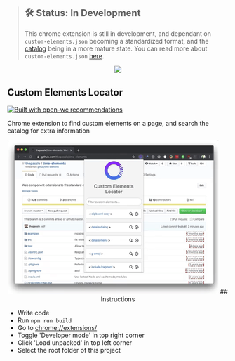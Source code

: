 > ## 🛠 Status: In Development
>
> This chrome extension is still in development, and dependant on `custom-elements.json` becoming a standardized format, and the [catalog](https://catalog.open-wc.org) being in a more mature state. You can read more about `custom-elements.json` [here](https://github.com/webcomponents/custom-elements-json/).

<p align="center">
  <img width="200" src="https://open-wc.org/hero.png"></img>
</p>

## Custom Elements Locator

[![Built with open-wc recommendations](https://img.shields.io/badge/built%20with-open--wc-blue.svg)](https://github.com/open-wc)

Chrome extension to find custom elements on a page, and search the catalog for extra information
<p align="center">
  <img src="./meta_assets/giphytime.gif"/
</p>
## Instructions

- Write code
- Run `npm run build`
- Go to <a href="chrome://extensions/">chrome://extensions/</a>
- Toggle 'Developer mode' in top right corner
- Click 'Load unpacked' in top left corner
- Select the root folder of this project
